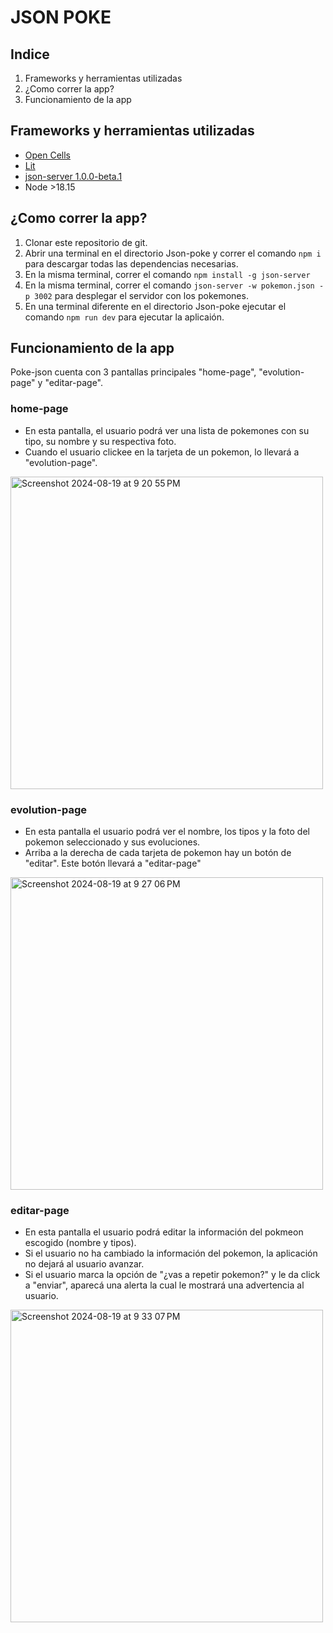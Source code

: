 # JSON POKE

## Indice
1. Frameworks y herramientas utilizadas
2. ¿Como correr la app?
3. Funcionamiento de la app

## Frameworks y herramientas utilizadas
- [Open Cells](https://www.opencells.dev/)
- [Lit](https://lit.dev/)
- [json-server 1.0.0-beta.1](https://www.npmjs.com/package/json-server)
- Node >18.15

## ¿Como correr la app?
1. Clonar este repositorio de git.
2. Abrir una terminal en el directorio Json-poke y correr el comando ```npm i``` para descargar todas las dependencias necesarias.
3. En la misma terminal, correr el comando ```npm install -g json-server```
4. En la misma terminal, correr el comando ```json-server -w pokemon.json -p 3002``` para desplegar el servidor con los pokemones.
6. En una terminal diferente en el directorio Json-poke ejecutar el comando ```npm run dev``` para ejecutar la aplicaión.

## Funcionamiento de la app
Poke-json cuenta con 3 pantallas principales "home-page", "evolution-page" y "editar-page".

### home-page
- En esta pantalla, el usuario podrá ver una lista de pokemones con su tipo, su nombre y su respectiva foto.
- Cuando el usuario clickee en la tarjeta de un pokemon, lo llevará a "evolution-page".

<img width="500" alt="Screenshot 2024-08-19 at 9 20 55 PM" src="https://github.com/user-attachments/assets/3622aca3-27d7-4bda-964f-a01da30648f6">

### evolution-page
- En esta pantalla el usuario podrá ver el nombre, los tipos y la foto del pokemon seleccionado y sus evoluciones.
- Arriba a la derecha de cada tarjeta de pokemon hay un botón de "editar". Este botón llevará a "editar-page"

<img width="500" alt="Screenshot 2024-08-19 at 9 27 06 PM" src="https://github.com/user-attachments/assets/d95d61c3-66e2-4bdc-a82e-6d3ce75c4140">

### editar-page
- En esta pantalla el usuario podrá editar la información del pokmeon escogido (nombre y tipos).
- Si el usuario no ha cambiado la información del pokemon, la aplicación no dejará al usuario avanzar.
- Si el usuario marca la opción de "¿vas a repetir pokemon?" y le da click a "enviar", aparecá una alerta la cual le mostrará una advertencia al usuario.

<img width="500" alt="Screenshot 2024-08-19 at 9 33 07 PM" src="https://github.com/user-attachments/assets/fe78aa26-21e6-4433-851a-77f18ab69b5c">

